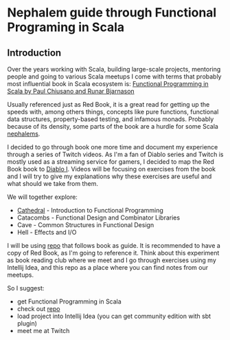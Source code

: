 # Nephalem guide through Functional Programing in Scala

## Introduction

Over the years working with Scala, building large-scale projects, mentoring people and going to various Scala meetups I come with terms that probably most influential book in Scala ecosystem is: [Functional Programming in Scala by Paul Chiusano and Runar Bjarnason](https://www.manning.com/books/functional-programming-in-scala)

Usually referenced just as Red Book, it is a great read for getting up the speeds with, among others things, concepts like pure functions, functional data structures, property-based testing, and infamous monads. Probably because of its density, some parts of the book are a hurdle for some Scala [nephalems](http://diablo.wikia.com/wiki/Nephalem). 

I decided to go through book one more time and document my experience through a series of Twitch videos. As I'm a fan of Diablo series and Twitch is mostly used as a streaming service for gamers, I decided to map the Red Book book to [Diablo I](https://diablo.gamepedia.com/Diablo_Wiki). Videos will be focusing on exercises from the book and I will try to give my explanations why these exercises are useful and what should we take from them.

We will together explore:

- [Cathedral](https://github.com/glava/nephalem-fpinscala/blob/master/cathedral/README.md) - Introduction to Functional Programming
- Catacombs - Functional Design and Combinator Libraries
- Cave - Common Structures in Functional Design
- Hell - Effects and I/O

I will be using [repo](https://github.com/fpinscala/fpinscala) that follows book as guide. It is recommended to have a copy of Red Book, as I'm going to reference it. Think about this experiment as book reading club where we meet and I go through exercises using my Intellij Idea, and this repo as a place where you can find notes from our meetups. 

So I suggest:
- get Functional Programming in Scala
- check out [repo](https://github.com/fpinscala/fpinscala)
- load project into Intellij Idea (you can get community edition with sbt plugin)
- meet me at Twitch
